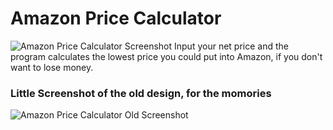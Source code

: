 # Amazon Price Calculator
![Amazon Price Calculator Screenshot](https://i.imgur.com/u5wbtew.png)
Input your net price and the program calculates the lowest price you could put into Amazon, if you don't want to lose money.

### Little Screenshot of the old design, for the momories
![Amazon Price Calculator Old Screenshot](https://i.imgur.com/PbBGCLe.png)
